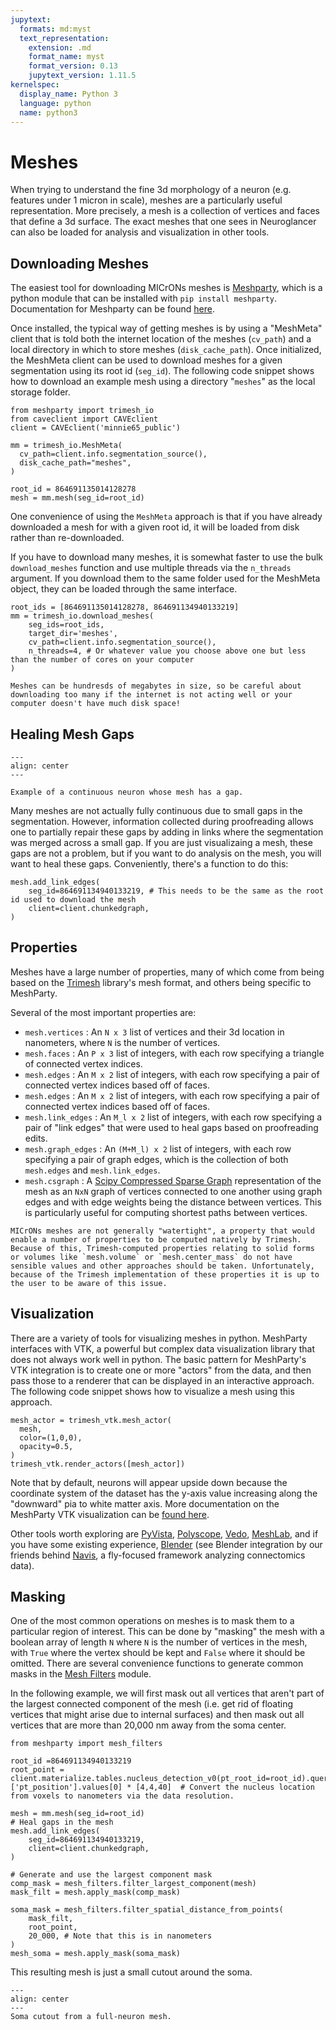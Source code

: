 ```yaml
---
jupytext:
  formats: md:myst
  text_representation:
    extension: .md
    format_name: myst
    format_version: 0.13
    jupytext_version: 1.11.5
kernelspec:
  display_name: Python 3
  language: python
  name: python3
---
```


# Meshes

When trying to understand the fine 3d morphology of a neuron (e.g. features under 1 micron in scale), meshes are a particularly useful representation.
More precisely, a mesh is a collection of vertices and faces that define a 3d surface.
The exact meshes that one sees in Neuroglancer can also be loaded for analysis and visualization in other tools.

## Downloading Meshes

The easiest tool for downloading MICrONs meshes is [Meshparty](https://github.com/sdorkenw/MeshParty), which is a python module that can be installed with `pip install meshparty`.
Documentation for Meshparty can be found [here](https://meshparty.readthedocs.io/en/latest/).

Once installed, the typical way of getting meshes is by using a "MeshMeta" client that is told both the internet location of the meshes (`cv_path`) and a local directory in which to store meshes (`disk_cache_path`).
Once initialized, the MeshMeta client can be used to download meshes for a given segmentation using its root id (`seg_id`).
The following code snippet shows how to download an example mesh using a directory "`meshes`" as the local storage folder. 

```{code-block} python
from meshparty import trimesh_io
from caveclient import CAVEclient
client = CAVEclient('minnie65_public')

mm = trimesh_io.MeshMeta(
  cv_path=client.info.segmentation_source(),
  disk_cache_path="meshes",
)

root_id = 864691135014128278
mesh = mm.mesh(seg_id=root_id)
```

One convenience of using the `MeshMeta` approach is that if you have already downloaded a mesh for with a given root id, it will be loaded from disk rather than re-downloaded.

If you have to download many meshes, it is somewhat faster to use the bulk `download_meshes` function and use multiple threads via the `n_threads` argument. If you download them to the same folder used for the MeshMeta object, they can be loaded through the same interface.

```{code-block} python
root_ids = [864691135014128278, 864691134940133219]
mm = trimesh_io.download_meshes(
    seg_ids=root_ids,
    target_dir='meshes',
    cv_path=client.info.segmentation_source(),
    n_threads=4, # Or whatever value you choose above one but less than the number of cores on your computer
)
```

```{note}
Meshes can be hundresds of megabytes in size, so be careful about downloading too many if the internet is not acting well or your computer doesn't have much disk space!
```

## Healing Mesh Gaps

```{figure} img/mesh-discontinuity.png
---
align: center
---

Example of a continuous neuron whose mesh has a gap.
```

Many meshes are not actually fully continuous due to small gaps in the segmentation.
However, information collected during proofreading allows one to partially repair these gaps by adding in links where the segmentation was merged across a small gap.
If you are just visualizaing a mesh, these gaps are not a problem, but if you want to do analysis on the mesh, you will want to heal these gaps.
Conveniently, there's a function to do this:

```{code-block} python
mesh.add_link_edges(
    seg_id=864691134940133219, # This needs to be the same as the root id used to download the mesh
    client=client.chunkedgraph,
)
```

## Properties

Meshes have a large number of properties, many of which come from being based on the [Trimesh](https://trimsh.org/) library's mesh format, and others being specific to MeshParty.

Several of the most important properties are:
* `mesh.vertices` : An `N x 3` list of vertices and their 3d location in nanometers, where `N` is the number of vertices.
* `mesh.faces` : An `P x 3` list of integers, with each row specifying a triangle of connected vertex indices.
* `mesh.edges` : An `M x 2` list of integers, with each row specifying a pair of connected vertex indices based off of faces.
* `mesh.edges` : An `M x 2` list of integers, with each row specifying a pair of connected vertex indices based off of faces.
* `mesh.link_edges` : An `M_l x 2` list of integers, with each row specifying a pair of "link edges" that were used to heal gaps based on proofreading edits.
* `mesh.graph_edges` : An `(M+M_l) x 2` list of integers, with each row specifying a pair of graph edges, which is the collection of both `mesh.edges` and `mesh.link_edges`.
* `mesh.csgraph` : A [Scipy Compressed Sparse Graph](https://docs.scipy.org/doc/scipy/reference/sparse.csgraph.html) representation of the mesh as an `NxN` graph of vertices connected to one another using graph edges and with edge weights being the distance between vertices. This is particularly useful for computing shortest paths between vertices.

```{Important}
MICrONs meshes are not generally "watertight", a property that would enable a number of properties to be computed natively by Trimesh. Because of this, Trimesh-computed properties relating to solid forms or volumes like `mesh.volume` or `mesh.center_mass` do not have sensible values and other approaches should be taken. Unfortunately, because of the Trimesh implementation of these properties it is up to the user to be aware of this issue.
```

## Visualization

There are a variety of tools for visualizing meshes in python.
MeshParty interfaces with VTK, a powerful but complex data visualization library that does not always work well in python.
The basic pattern for MeshParty's VTK integration is to create one or more "actors" from the data, and then pass those to a renderer that can be displayed in an interactive approach.
The following code snippet shows how to visualize a mesh using this approach.

```{code-block} python
mesh_actor = trimesh_vtk.mesh_actor(
  mesh,
  color=(1,0,0),
  opacity=0.5,
)
trimesh_vtk.render_actors([mesh_actor])
```

Note that by default, neurons will appear upside down because the coordinate system of the dataset has the y-axis value increasing along the "downward" pia to white matter axis.
More documentation on the MeshParty VTK visualization can be [found here](https://meshparty.readthedocs.io/en/latest/source/meshparty.html).

Other tools worth exploring are [PyVista](https://docs.pyvista.org/), [Polyscope](https://polyscope.run/), [Vedo](https://vedo.embl.es/), [MeshLab](https://www.meshlab.net/), and if you have some existing experience, [Blender](https://www.blender.org/) (see Blender integration by our friends behind [Navis](https://navis.readthedocs.io/en/latest/source/blender.html), a fly-focused framework analyzing connectomics data).

## Masking

One of the most common operations on meshes is to mask them to a particular region of interest.
This can be done by "masking" the mesh with a boolean array of length `N` where `N` is the number of vertices in the mesh, with `True` where the vertex should be kept and `False` where it should be omitted.
There are several convenience functions to generate common masks in the [Mesh Filters](https://meshparty.readthedocs.io/en/latest/source/meshparty.html#module-meshparty.mesh_filters) module.

In the following example, we will first mask out all vertices that aren't part of the largest connected component of the mesh (i.e. get rid of floating vertices that might arise due to internal surfaces) and then mask out all vertices that are more than 20,000 nm away from the soma center.

```{code-block} python
from meshparty import mesh_filters

root_id =864691134940133219 
root_point = client.materialize.tables.nucleus_detection_v0(pt_root_id=root_id).query()['pt_position'].values[0] * [4,4,40]  # Convert the nucleus location from voxels to nanometers via the data resolution.

mesh = mm.mesh(seg_id=root_id)
# Heal gaps in the mesh
mesh.add_link_edges(
    seg_id=864691134940133219,
    client=client.chunkedgraph,
)

# Generate and use the largest component mask
comp_mask = mesh_filters.filter_largest_component(mesh)
mask_filt = mesh.apply_mask(comp_mask)

soma_mask = mesh_filters.filter_spatial_distance_from_points(
    mask_filt,
    root_point,
    20_000, # Note that this is in nanometers
)
mesh_soma = mesh.apply_mask(soma_mask)
```

This resulting mesh is just a small cutout around the soma.

```{figure} img/soma_mesh_cutout.png
---
align: center
---
Soma cutout from a full-neuron mesh.
```
